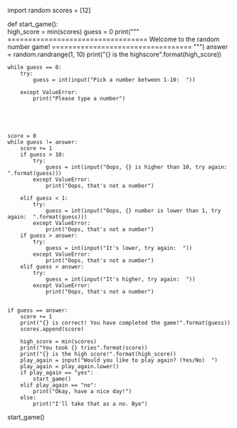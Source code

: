 import random
scores = [12]

def start_game():    
    high_score = min(scores)
    guess = 0
    print("""
    ==================================
    Welcome to the random number game!
    ==================================
    """)
    answer = random.randrange(1, 10)
    print("{} is the highscore".format(high_score))

    while guess == 0:
        try:
            guess = int(input("Pick a number between 1-10:  "))

        except ValueError:
            print("Please type a number")





    score = 0
    while guess != answer:
        score += 1
        if guess > 10:
            try:
                guess = int(input("Oops, {} is higher than 10, try again:  ".format(guess)))
            except ValueError:
                print("Oops, that's not a number")

        elif guess < 1:
            try:
                guess = int(input("Oops, {} number is lower than 1, try again:  ".format(guess)))
            except ValueError:
                print("Oops, that's not a number")
        if guess > answer:
            try:
                guess = int(input("It's lower, try again:  "))
            except ValueError:
                print("Oops, that's not a number")
        elif guess < answer:
            try:
                guess = int(input("It's higher, try again:  "))
            except ValueError:
                print("Oops, that's not a number")


    if guess == answer:
        score += 1
        print("{} is correct! You have completed the game!".format(guess))
        scores.append(score)

        high_score = min(scores)
        print("You took {} tries".format(score))
        print("{} is the high score!".format(high_score))
        play_again = input("Would you like to play again? (Yes/No)  ")
        play_again = play_again.lower()
        if play_again == "yes":
            start_game()
        elif play_again == "no":
            print("Okay, have a nice day!")
        else:
            print("I'll take that as a no. Bye")







start_game()
